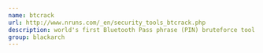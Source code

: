 ```yaml
---
name: btcrack
url: http://www.nruns.com/_en/security_tools_btcrack.php
description: world's first Bluetooth Pass phrase (PIN) bruteforce tool. Bruteforces the Passkey and the Link key from captured Pairing exchanges. URL : http://www.nruns.com/_en/security_tools_btcrack.php Groups : blackarch blackarch-bluetooth blackarch-cracker
group: blackarch
---
```


